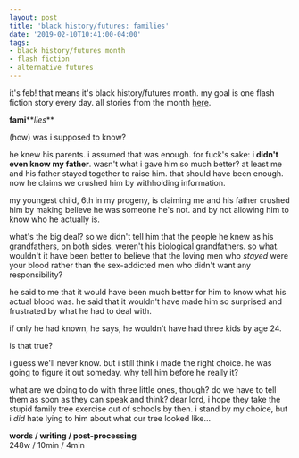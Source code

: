 ```yaml
---
layout: post
title: 'black history/futures: families'
date: '2019-02-10T10:41:00-04:00'
tags:
- black history/futures month
- flash fiction
- alternative futures
--- 
```


<p class="message">it's feb! that means it's black history/futures month. my goal is one flash fiction story every day. all stories from the month <a href="{{ site.baseurl }}tags/#black%20history/futures%20month-ref">here</a>.</p>

**fami****_lies_**

(how) was i supposed to know? 

he knew his parents. i assumed that was enough. for fuck's sake: **i didn't even know my father**. wasn't what i gave him so much better? at least me and his father stayed together to raise him. that should have been enough. now he claims we crushed him by withholding information. 

my youngest child, 6th in my progeny, is claiming me and his father crushed him by making believe he was someone he's not. and by not allowing him to know who he actually is. 

what's the big deal? so we didn't tell him that the people he knew as his grandfathers, on both sides, weren't his biological grandfathers. so what. wouldn't it have been better to believe that the loving men who *stayed* were your blood rather than the sex-addicted men who didn't want any responsibility? 

he said to me that it would have been much better for him to know what his actual blood was. he said that it wouldn't have made him so surprised and frustrated by what he had to deal with. 

if only he had known, he says, he wouldn't have had three kids by age 24. 

is that true? 

i guess we'll never know. but i still think i made the right choice. he was going to figure it out someday. why tell him before he really it?

what are we doing to do with three little ones, though? do we have to tell them as soon as they can speak and think? dear lord, i hope they take the stupid family tree exercise out of schools by then. i stand by my choice, but i *did* hate lying to him about what our tree looked like...

<!-- hyperlink bank -->


<!-- &#042; = asterisk -->
<!-- &#039; = single quote '-->

**words / writing / post-processing**  
248w / 10min / 4min